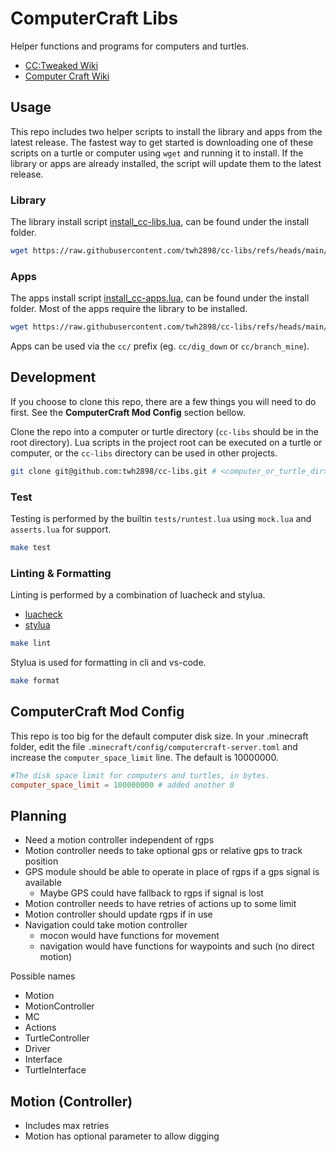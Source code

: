 # ComputerCraft Libs

Helper functions and programs for computers and turtles.

- [CC:Tweaked Wiki](https://tweaked.cc/)
- [Computer Craft Wiki](https://computercraft.info/wiki/Main_Page)

## Usage

This repo includes two helper scripts to install the library and apps from the
latest release. The fastest way to get started is downloading one of these
scripts on a turtle or computer using `wget` and running it to install. If the
library or apps are already installed, the script will update them to the latest
release.

### Library

The library install script [install_cc-libs.lua](install/install_cc-libs.lua),
can be found under the install folder.

```sh
wget https://raw.githubusercontent.com/twh2898/cc-libs/refs/heads/main/install/install_cc-libs.lua
```

### Apps

The apps install script [install_cc-apps.lua](install/install_cc-apps.lua), can
be found under the install folder. Most of the apps require the library to be
installed.

```sh
wget https://raw.githubusercontent.com/twh2898/cc-libs/refs/heads/main/install/install_cc-apps.lua
```

Apps can be used via the `cc/` prefix (eg. `cc/dig_down` or `cc/branch_mine`).

## Development

If you choose to clone this repo, there are a few things you will need to do
first. See the **ComputerCraft Mod Config** section bellow.

Clone the repo into a computer or turtle directory (`cc-libs` should be in the
root directory). Lua scripts in the project root can be executed on a turtle or
computer, or the `cc-libs` directory can be used in other projects.

```sh
git clone git@github.com:twh2898/cc-libs.git # <computer_or_turtle_dir>
```

### Test

Testing is performed by the builtin `tests/runtest.lua` using `mock.lua` and
`asserts.lua` for support.

```sh
make test
```

### Linting & Formatting

Linting is performed by a combination of luacheck and stylua.

- [luacheck](https://github.com/mpeterv/luacheck)
- [stylua](https://github.com/JohnnyMorganz/StyLua)

```sh
make lint
```

Stylua is used for formatting in cli and vs-code.

```sh
make format
```

## ComputerCraft Mod Config

This repo is too big for the default computer disk size. In your .minecraft
folder, edit the file `.minecraft/config/computercraft-server.toml` and increase
the `computer_space_limit` line. The default is 10000000.

```toml
#The disk space limit for computers and turtles, in bytes.
computer_space_limit = 100000000 # added another 0
```

## Planning

- Need a motion controller independent of rgps
- Motion controller needs to take optional gps or relative gps to track position
- GPS module should be able to operate in place of rgps if a gps signal is available
  - Maybe GPS could have fallback to rgps if signal is lost
- Motion controller needs to have retries of actions up to some limit
- Motion controller should update rgps if in use
- Navigation could take motion controller
  - mocon would have functions for movement
  - navigation would have functions for waypoints and such (no direct motion)

Possible names

- Motion
- MotionController
- MC
- Actions
- TurtleController
- Driver
- Interface
- TurtleInterface


## Motion (Controller)

- Includes max retries
- Motion has optional parameter to allow digging
